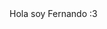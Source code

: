 <!DOCTYPE html>
<html lang="es">
<head>

</head>
<body>
    <div>Hola soy Fernando :3</div>
</body>
</html>
